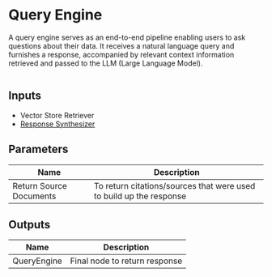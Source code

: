 # Query Engine

A query engine serves as an end-to-end pipeline enabling users to ask questions about their data. It receives a natural language query and furnishes a response, accompanied by relevant context information retrieved and passed to the LLM (Large Language Model).

<figure><img src="../..//assets/image (3) (1) (1) (1) (1) (1) (1) (2) (1).png" alt=""><figcaption></figcaption></figure>

## Inputs

* Vector Store Retriever
* [Response Synthesizer](../response-synthesizer/)

## Parameters

| Name                    | Description                                                         |
| ----------------------- | ------------------------------------------------------------------- |
| Return Source Documents | To return citations/sources that were used to build up the response |

## Outputs

| Name        | Description                   |
| ----------- | ----------------------------- |
| QueryEngine | Final node to return response |

